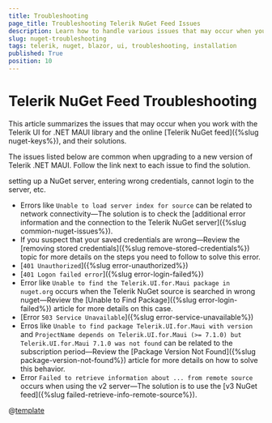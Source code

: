 ```yaml
---
title: Troubleshooting
page_title: Troubleshooting Telerik NuGet Feed Issues
description: Learn how to handle various issues that may occur when you work with the Telerik UI for Blazor library and the NuGet installation approach.
slug: nuget-troubleshooting
tags: telerik, nuget, blazor, ui, troubleshooting, installation
published: True
position: 10
---
```


# Telerik NuGet Feed Troubleshooting

This article summarizes the issues that may occur when you work with the Telerik UI for .NET MAUI library and the online [Telerik NuGet feed]({%slug nuget-keys%}), and their solutions.

The issues listed below are common when upgrading to a new version of Telerik .NET MAUI. Follow the link next to each issue to find the solution. 

setting up a NuGet server, entering wrong credentials, cannot login to the server, etc. 

* Errors like `Unable to load server index for source` can be related to network connectivity&mdash;The solution is to check the [additional error information and the connection to the Telerik NuGet server]({%slug commion-nuget-issues%}).
* If you suspect that your saved credentials are wrong&mdash;Review the [removing stored credentials]({%slug remove-stored-credentials%}) topic for more details on the steps you need to follow to solve this error.
* [`401 Unauthorized`]({%slug error-unauthorized%})
* [`401 Logon failed error`]({%slug error-login-failed%})
* Error like `Unable to find the Telerik.UI.for.Maui package in nuget.org` occurs when the Telerik NuGet source is searched in wrong nuget&mdash;Review the [Unable to Find Package]({%slug error-login-failed%}) article for more details on this case.
* [Error `503 Service Unavailable`]({%slug error-service-unavailable%})
* Erros like `Unable to find package Telerik.UI.for.Maui with version` and `ProjectName depends on Telerik.UI.for.Maui (>= 7.1.0) but Telerik.UI.for.Maui 7.1.0 was not found` can be related to the subscription period&mdash;Review the [Package Version Not Found]({%slug package-version-not-found%}) article for more details on how to solve this behavior.
* Error `Failed to retrieve information about ... from remote source` occurs when using the v2 server&mdash;The solution is to use the [v3 NuGet feed]({%slug failed-retrieve-info-remote-source%}).

@[template](/_contentTemplates/common/nuget.md#status-telerik-com)